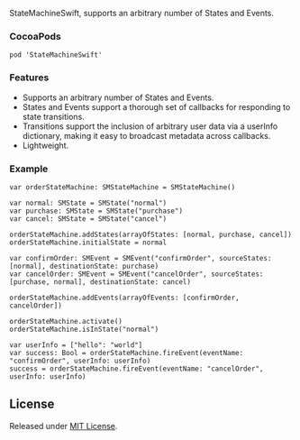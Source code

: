 StateMachineSwift, supports an arbitrary number of States and Events.

### CocoaPods

```
pod 'StateMachineSwift'
```

### Features

* Supports an arbitrary number of States and Events.
* States and Events support a thorough set of callbacks for responding to state transitions.
* Transitions support the inclusion of arbitrary user data via a userInfo dictionary, making it easy to broadcast metadata across callbacks.
* Lightweight.

### Example

```
var orderStateMachine: SMStateMachine = SMStateMachine()

var normal: SMState = SMState("normal")
var purchase: SMState = SMState("purchase")
var cancel: SMState = SMState("cancel")

orderStateMachine.addStates(arrayOfStates: [normal, purchase, cancel])
orderStateMachine.initialState = normal

var confirmOrder: SMEvent = SMEvent("confirmOrder", sourceStates: [normal], destinationState: purchase)
var cancelOrder: SMEvent = SMEvent("cancelOrder", sourceStates: [purchase, normal], destinationState: cancel)

orderStateMachine.addEvents(arrayOfEvents: [confirmOrder, cancelOrder])

orderStateMachine.activate()
orderStateMachine.isInState("normal")

var userInfo = ["hello": "world"]
var success: Bool = orderStateMachine.fireEvent(eventName: "confirmOrder", userInfo: userInfo)
success = orderStateMachine.fireEvent(eventName: "cancelOrder", userInfo: userInfo)
```
## License
Released under [MIT License](LICENSE).

